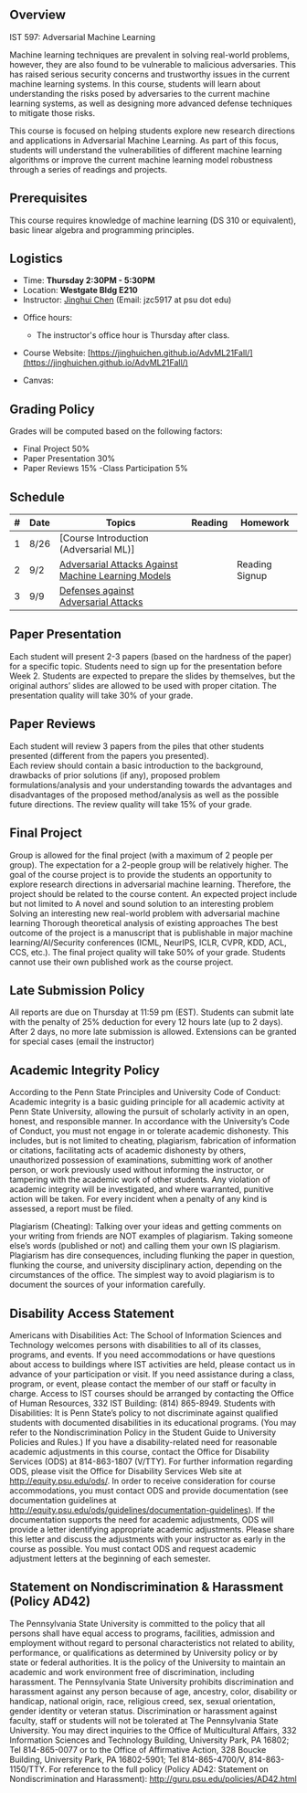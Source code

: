 
## Overview
IST 597: Adversarial Machine Learning 

Machine learning techniques are prevalent in solving real-world problems, however, they are also found to be vulnerable to malicious adversaries. This has raised serious security concerns and trustworthy issues in the current machine learning systems. In this course, students will learn about understanding the risks posed by adversaries to the current machine learning systems, as well as designing more advanced defense techniques to mitigate those risks. 

This course is focused on helping students explore new research directions and applications in Adversarial Machine Learning. As part of this focus, students will understand the vulnerabilities of different machine learning algorithms or improve the current machine learning model robustness through a series of readings and projects.
 

## Prerequisites
This course requires knowledge of machine learning (DS 310 or equivalent), basic linear algebra and programming principles.

## Logistics

- Time: **Thursday 2:30PM - 5:30PM**
- Location: **Westgate Bldg E210**  
- Instructor: [Jinghui Chen](https://www.personal.psu.edu/jzc5917/) (Email: jzc5917 at psu dot edu)   
<!-- - Teaching Assistant: 
    - [Yg](https://sites.google.com) (Email: edu) -->
     
- Office hours: 
    - The instructor's office hour is Thursday after class. 
     
- Course Website: [https://jinghuichen.github.io/AdvML21Fall/](https://jinghuichen.github.io/AdvML21Fall/)
- Canvas: []()

## Grading Policy
 
Grades will be computed based on the following factors:

- Final Project  50%
- Paper Presentation   30%
- Paper Reviews  15%
 -Class Participation  5% 


## Schedule


| # | Date | Topics | Reading | Homework |
| - | ---- | ------ | ------- | -------- |
| 1 | 8/26 | [Course Introduction (Adversarial ML)] | | |
| 2 | 9/2  | [Adversarial Attacks Against Machine Learning Models]() | | Reading Signup |
| 3 | 9/9  | [Defenses against Adversarial Attacks]() | |   |

 
 


## Paper Presentation 
Each student will present 2-3 papers (based on the hardness of the paper) for a specific topic. Students need to sign up for the presentation before Week 2. 
Students are expected to prepare the slides by themselves, but the original authors’ slides are allowed to be used with proper citation.
The presentation quality will take 30% of your grade.

## Paper Reviews 
Each student will review 3 papers from the piles that other students presented (different from the papers you presented).  
Each review should contain a basic introduction to the background, drawbacks of prior solutions (if any), proposed problem formulations/analysis and your understanding towards the advantages and disadvantages of the proposed method/analysis as well as the possible future directions.
The review quality will take 15% of your grade.

## Final Project 
Group is allowed for the final project (with a maximum of 2 people per group). The expectation for a 2-people group will be relatively higher.
The goal of the course project is to provide the students an opportunity to explore research directions in adversarial machine learning. Therefore, the project should be related to the course content. An expected project include but not limited to
A novel and sound solution to an interesting problem
Solving an interesting new real-world problem with adversarial machine learning 
Thorough theoretical analysis of existing approaches
The best outcome of the project is a manuscript that is publishable in major machine learning/AI/Security conferences (ICML, NeurIPS, ICLR, CVPR, KDD, ACL, CCS, etc.).
The final project quality will take 50% of your grade.
Students cannot use their own published work as the course project.


## Late Submission Policy
All reports are due on Thursday at 11:59 pm (EST).
Students can submit late with the penalty of 25% deduction for every 12 hours late (up to 2 days).
After 2 days, no more late submission is allowed.
Extensions can be granted for special cases (email the instructor)




## Academic Integrity Policy
According to the Penn State Principles and University Code of Conduct: Academic integrity is a basic guiding principle for all academic activity at Penn State University, allowing the pursuit of scholarly activity in an open, honest, and responsible manner. In accordance with the University’s Code of Conduct, you must not engage in or tolerate academic dishonesty. This includes, but is not limited to cheating, plagiarism, fabrication of information or citations, facilitating acts of academic dishonesty by others, unauthorized possession of examinations, submitting work of another person, or work previously used without informing the instructor, or tampering with the academic work of other students. Any violation of academic integrity will be investigated, and where warranted, punitive action will be taken. For every incident when a penalty of any kind is assessed, a report must be filed.

Plagiarism (Cheating): Talking over your ideas and getting comments on your writing from friends are NOT examples of plagiarism. Taking someone else’s words (published or not) and calling them your own IS plagiarism. Plagiarism has dire consequences, including flunking the paper in question, flunking the course, and university disciplinary action, depending on the circumstances of the office. The simplest way to avoid plagiarism is to document the sources of your information carefully.
 
## Disability Access Statement
Americans with Disabilities Act: The School of Information Sciences and Technology welcomes persons with disabilities to all of its classes, programs, and events. If you need accommodations or have questions about access to buildings where IST activities are held, please contact us in advance of your participation or visit. If you need assistance during a class, program, or event, please contact the member of our staff or faculty in charge. Access to IST courses should be arranged by contacting the Office of Human Resources, 332 IST Building: (814) 865-8949.
Students with Disabilities: It is Penn State’s policy to not discriminate against qualified students with documented disabilities in its educational programs. (You may refer to the Nondiscrimination Policy in the Student Guide to University Policies and Rules.) If you have a disability-related need for reasonable academic adjustments in this course, contact the Office for Disability Services (ODS) at 814-863-1807 (V/TTY). For further information regarding ODS, please visit the Office for Disability Services Web site at http://equity.psu.edu/ods/.
In order to receive consideration for course accommodations, you must contact ODS and provide documentation (see documentation guidelines at http://equity.psu.edu/ods/guidelines/documentation-guidelines). If the documentation supports the need for academic adjustments, ODS will provide a letter identifying appropriate academic adjustments. Please share this letter and discuss the adjustments with your instructor as early in the course as possible. You must contact ODS and request academic adjustment letters at the beginning of each semester.

## Statement on Nondiscrimination & Harassment (Policy AD42)
The Pennsylvania State University is committed to the policy that all persons shall have equal access to programs, facilities, admission and employment without regard to personal characteristics not related to ability, performance, or qualifications as determined by University policy or by state or federal authorities. It is the policy of the University to maintain an academic and work environment free of discrimination, including harassment. The Pennsylvania State University prohibits discrimination and harassment against any person because of age, ancestry, color, disability or handicap, national origin, race, religious creed, sex, sexual orientation, gender identity or veteran status. Discrimination or harassment against faculty, staff or students will not be tolerated at The Pennsylvania State University. You may direct inquiries to the Office of Multicultural Affairs, 332 Information Sciences and Technology Building, University Park, PA 16802; Tel 814-865-0077 or to the Office of Affirmative Action, 328 Boucke Building, University Park, PA 16802-5901; Tel 814-865-4700/V, 814-863-1150/TTY.
For reference to the full policy (Policy AD42: Statement on Nondiscrimination and Harassment): http://guru.psu.edu/policies/AD42.html

